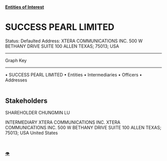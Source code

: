 #### [Entities of Interest](/list.html)
<link rel="stylesheet" type="text/css" href="../../assets/style.css">

<style>
body{background-image:url("http://eoi-graphs.s3-website-eu-west-1.amazonaws.com/SUCCESS_PEARL_LIMITED.png");background-repeat: no-repeat;background-size: contain;}
.markdown>p>span{background-color: white;}
</style>

# SUCCESS PEARL LIMITED
<span>Status: Defaulted
Address: XTERA COMMUNICATIONS INC.  500 W BETHANY DRIVE SUITE 100 ALLEN TEXAS; 75013; USA
</span>

---



<div class="legend">
Graph Key
<hr>
<span class="focus">• SUCCESS PEARL LIMITED</span>
<span class="entity">• Entities</span>
<span class="intermediary">• Intermediaries</span>
<span class="officer">• Officers</span>
<span class="address">• Addresses</span>
</div><br>


## Stakeholders
<span>SHAREHOLDER
CHUNGMIN LU
</span>

<span>INTERMEDIARY
XTERA COMMUNICATIONS INC.
XTERA COMMUNICATIONS INC.  500 W BETHANY DRIVE SUITE 100 ALLEN TEXAS; 75013; USA
United States
</span>


<br><br><a class="contribute_button" href="Readme.md">👁</a>